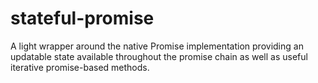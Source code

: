 # stateful-promise
A light wrapper around the native Promise implementation providing an updatable state available throughout the promise chain as well as useful iterative promise-based methods.
